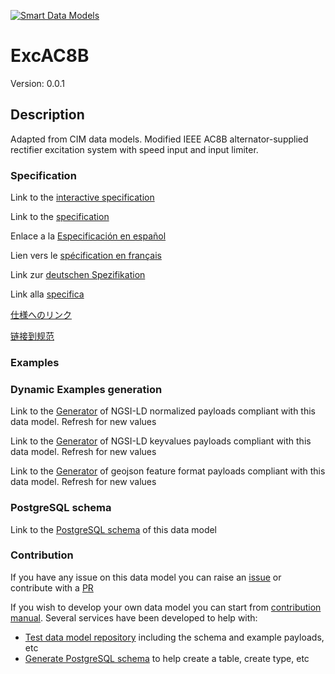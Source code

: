 [![Smart Data Models](https://smartdatamodels.org/wp-content/uploads/2022/01/SmartDataModels_logo.png "Logo")](https://smartdatamodels.org)
# ExcAC8B
Version: 0.0.1

## Description 

Adapted from CIM data models. Modified IEEE AC8B alternator-supplied rectifier excitation system with speed input and input limiter.
### Specification

Link to the [interactive specification](https://swagger.lab.fiware.org/?url=https://smart-data-models.github.io/dataModel.EnergyCIM/ExcAC8B/swagger.yaml)

Link to the [specification](https://github.com/smart-data-models/dataModel.EnergyCIM/blob/master/ExcAC8B/doc/spec.md)

Enlace a la [Especificación en español](https://github.com/smart-data-models/dataModel.EnergyCIM/blob/master/ExcAC8B/doc/spec_ES.md)

Lien vers le [spécification en français](https://github.com/smart-data-models/dataModel.EnergyCIM/blob/master/ExcAC8B/doc/spec_FR.md)

Link zur [deutschen Spezifikation](https://github.com/smart-data-models/dataModel.EnergyCIM/blob/master/ExcAC8B/doc/spec_DE.md)

Link alla [specifica](https://github.com/smart-data-models/dataModel.EnergyCIM/blob/master/ExcAC8B/doc/spec_IT.md)

[仕様へのリンク](https://github.com/smart-data-models/dataModel.EnergyCIM/blob/master/ExcAC8B/doc/spec_JA.md)

[链接到规范](https://github.com/smart-data-models/dataModel.EnergyCIM/blob/master/ExcAC8B/doc/spec_ZH.md)
### Examples
### Dynamic Examples generation

Link to the [Generator](https://smartdatamodels.org/extra/ngsi-ld_generator.php?schemaUrl=https://raw.githubusercontent.com/smart-data-models/dataModel.EnergyCIM/master/ExcAC8B/schema.json&email=info@smartdatamodels.org) of NGSI-LD normalized payloads compliant with this data model. Refresh for new values

Link to the [Generator](https://smartdatamodels.org/extra/ngsi-ld_generator_keyvalues.php?schemaUrl=https://raw.githubusercontent.com/smart-data-models/dataModel.EnergyCIM/master/ExcAC8B/schema.json&email=info@smartdatamodels.org) of NGSI-LD keyvalues payloads compliant with this data model. Refresh for new values

Link to the [Generator](https://smartdatamodels.org/extra/geojson_features_generator.php?schemaUrl=https://raw.githubusercontent.com/smart-data-models/dataModel.EnergyCIM/master/ExcAC8B/schema.json&email=info@smartdatamodels.org) of geojson feature format payloads compliant with this data model. Refresh for new values
### PostgreSQL schema

Link to the [PostgreSQL schema](https://smart-data-models.github.io/dataModel.EnergyCIM/ExcAC8B/schema.sql) of this data model
### Contribution

 If you have any issue on this data model you can raise an [issue](https://github.com/smart-data-models/dataModel.EnergyCIM/issues)  or contribute with a [PR](https://github.com/smart-data-models/dataModel.EnergyCIM/pulls)

 If you wish to develop your own data model you can start from [contribution manual](https://bit.ly/contribution_manual). Several services have been developed to help with: 
 - [Test data model repository](https://smartdatamodels.org/index.php/data-models-contribution-api/) including the schema and example payloads, etc
 - [Generate PostgreSQL schema](https://smartdatamodels.org/index.php/sql-service/) to help create a table, create type, etc